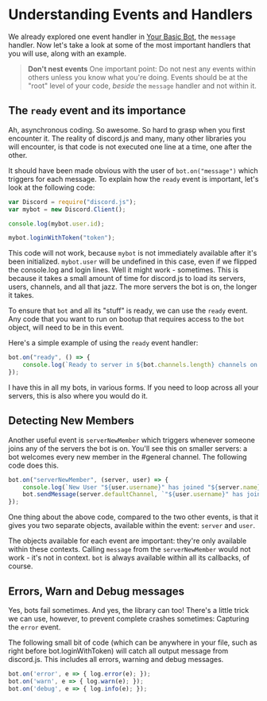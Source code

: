 # Understanding Events and Handlers

We already explored one event handler in [Your Basic Bot](your-basic-bot.html), the `message` handler. Now let's take a look at some of the most important handlers that you will use, along with an example.

> **Don't nest events**
> One important point: Do not nest any events within others unless you know what you're doing. Events should be at the "root" level of your code, *beside* the `message` handler and not within it. 

## The `ready` event and its importance

Ah, asynchronous coding. So awesome. So hard to grasp when you first encounter it. The reality of discord.js and many, many other libraries you will encounter, is that code is not executed one line at a time, one after the other. 

It should have been made obvious with the user of `bot.on("message")` which triggers for each message. To explain how the `ready` event is important, let's look at the following code: 

```js
var Discord = require("discord.js");
var mybot = new Discord.Client();

console.log(mybot.user.id);

mybot.loginWithToken("token");
```

This code will not work, because `mybot` is not immediately available after it's been initialized. `mybot.user` will be undefined in this case, even if we flipped the console.log and login lines. Well it might work - sometimes. This is because it takes a small amount of time for discord.js to load its servers, users, channels, and all that jazz. The more servers the bot is on, the longer it takes. 

To ensure that `bot` and all its "stuff" is ready, we can use the `ready` event. Any code that you want to run on bootup that requires access to the `bot` object, will need to be in this event.

Here's a simple example of using the `ready` event handler:

```js
bot.on("ready", () => {
	console.log(`Ready to server in ${bot.channels.length} channels on ${bot.servers.length} servers, for a total of ${bot.users.length} users.`);
});
```

I have this in all my bots, in various forms. If you need to loop across all your servers, this is also where you would do it.


## Detecting New Members

Another useful event is `serverNewMember` which triggers whenever someone joins any of the servers the bot is on. You'll see this on smaller servers: a bot welcomes every new member in the #general channel. The following code does this.

```js
bot.on("serverNewMember", (server, user) => {
	console.log(`New User "${user.username}" has joined "${server.name}"` );
	bot.sendMessage(server.defaultChannel, `"${user.username}" has joined this server`);
});
```

One thing about the above code, compared to the two other events, is that it gives you two separate objects, available within the event: `server` and `user`. 

The objects available for each event are important: they're only available within these contexts. Calling `message` from the `serverNewMember` would not work - it's not in context. `bot` is always available within all its callbacks, of course. 


## Errors, Warn and Debug messages

Yes, bots fail sometimes. And yes, the library can too! There's a little trick we can use, however, to prevent complete crashes sometimes: Capturing the `error` event. 

The following small bit of code (which can be anywhere in your file, such as right before bot.loginWithToken) will catch all output message from discord.js. This includes all errors, warning and debug messages.

```js
bot.on('error', e => { log.error(e); });
bot.on('warn', e => { log.warn(e); });
bot.on('debug', e => { log.info(e); });
```
